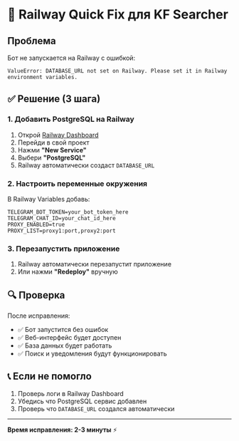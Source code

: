# 🚨 Railway Quick Fix для KF Searcher

## Проблема
Бот не запускается на Railway с ошибкой:
```
ValueError: DATABASE_URL not set on Railway. Please set it in Railway environment variables.
```

## ✅ Решение (3 шага)

### 1. Добавить PostgreSQL на Railway
1. Открой [Railway Dashboard](https://railway.app)
2. Перейди в свой проект
3. Нажми **"New Service"**
4. Выбери **"PostgreSQL"**
5. Railway автоматически создаст `DATABASE_URL`

### 2. Настроить переменные окружения
В Railway Variables добавь:
```env
TELEGRAM_BOT_TOKEN=your_bot_token_here
TELEGRAM_CHAT_ID=your_chat_id_here
PROXY_ENABLED=true
PROXY_LIST=proxy1:port,proxy2:port
```

### 3. Перезапустить приложение
1. Railway автоматически перезапустит приложение
2. Или нажми **"Redeploy"** вручную

## 🔍 Проверка
После исправления:
- ✅ Бот запустится без ошибок
- ✅ Веб-интерфейс будет доступен
- ✅ База данных будет работать
- ✅ Поиск и уведомления будут функционировать

## 📞 Если не помогло
1. Проверь логи в Railway Dashboard
2. Убедись что PostgreSQL сервис добавлен
3. Проверь что `DATABASE_URL` создался автоматически

---
**Время исправления: 2-3 минуты** ⚡
